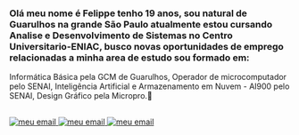 ### Olá meu nome é Felippe tenho 19 anos, sou natural de Guarulhos na grande São Paulo atualmente estou cursando Analise e Desenvolvimento de Sistemas no Centro Universitario-ENIAC, busco novas oportunidades de emprego relacionadas a minha area de estudo sou formado em:

Informática Básica pela GCM de Guarulhos,
Operador de microcomputador pelo SENAI,
Inteligência Artificial e Armazenamento em Nuvem - AI900 pelo SENAI,
Design Gráfico pela Micropro.👋

<!--
**felippecruz/felippecruz** is a ✨ _special_ ✨ repository because its `README.md` (this file) appears on your GitHub profile.

Here are some ideas to get you started:

- 🔭 I’m currently working on ...
- 🌱 I’m currently learning ...
- 👯 I’m looking to collaborate on ...
- 🤔 I’m looking for help with ...
- 💬 Ask me about ...
- 📫 How to reach me: ...
- 😄 Pronouns: ...
- ⚡ Fun fact: ...
-->
##

<div>
  <a href="https://mail.google.com/mail/u/0/?tab=rm&ogbl#inbox" target="_blank"><img src="https://img.shields.io/badge/Gmail-D14836?style=for-the-badge&logo=gmail&logoColor=white" alt="meu email"> </a>
  <a href="https://mail.google.com/mail/u/0/?tab=rm&ogbl#inbox" target="_blank"><img src="https://img.shields.io/badge/WhatsApp-25D366?style=for-the-badge&logo=whatsapp&logoColor=white" alt="meu email"> </a>
  <a href="https://mail.google.com/mail/u/0/?tab=rm&ogbl#inbox" target="_blank"><img src="https://img.shields.io/badge/LinkedIn-0077B5?style=for-the-badge&logo=linkedin&logoColor=white" alt="meu email"> </a>
</div>

